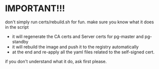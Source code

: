 # IMPORTANT!!!

don't simply run certs/rebuild.sh for fun.
make sure you know what it does in the script

* it will regenerate the CA certs and Server certs for pg-master and pg-standby
* it will rebuild the image and push it to the registry automatically 
* at the end and re-apply all the yaml files related to the self-signed cert.

if you don't understand what it do, ask first please.
